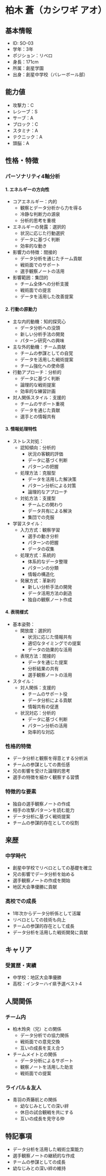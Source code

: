 # 柏木 蒼（カシワギ アオ）

## 基本情報

- ID: SO-03
- 学年：3年
- ポジション：リベロ
- 身長：171cm
- 所属：創星学園
- 出身：創星中学校（バレーボール部）

## 能力値

- 攻撃力：C
- レシーブ：S
- サーブ：A
- ブロック：C
- スタミナ：A
- テクニック：A
- 頭脳：A

## 性格・特徴

### パーソナリティ4軸分析

#### 1. エネルギーの方向性

- コアエネルギー：内的
  - 観察とデータ分析から力を得る
  - 冷静な判断力の源泉
  - 分析的思考を重視
- エネルギーの発露：選択的
  - 状況に応じた行動選択
  - データに基づく判断
  - 効率的な動き
- 影響力の特徴：間接的
  - データ分析を通じたチーム貢献
  - 戦術面でのサポート
  - 選手観察ノートの活用
- 影響範囲：集団的
  - チーム全体への分析支援
  - 戦術面での提言
  - データを活用した改善提案

#### 2. 行動の原動力

- 主な内的動機：知的探究心
  - データ分析への没頭
  - 新しい分析手法の開発
  - パターン研究への興味
- 主な外的動機：チーム貢献
  - チームの参謀としての自覚
  - データを活用した戦術提案
  - チーム強化への使命感
- 行動アプローチ：分析的
  - データに基づく判断
  - 論理的な戦術提案
  - 効率的な練習計画
- 対人関係スタイル：支援的
  - チームのサポート重視
  - データを通じた貢献
  - 選手との情報共有

#### 3. 情報処理特性

- ストレス対処：
  - 認知傾向：分析的
    - 状況の客観的評価
    - データに基づく判断
    - パターンの把握
  - 処理方法：克服型
    - データを活用した解決策
    - パターン分析による対策
    - 論理的なアプローチ
  - 対処方法：支援型
    - チームとの関わり
    - データ共有による解決
    - 集団での克服
- 学習スタイル：
  - 入力方式：観察学習
    - 選手の動き分析
    - パターンの把握
    - データの収集
  - 処理方式：系統的
    - 体系的なデータ整理
    - パターンの分類
    - 情報の構造化
  - 発展方式：革新的
    - 新しい分析手法の開発
    - データ活用方法の創造
    - 独自の観察ノート作成

#### 4. 表現様式

- 基本姿勢：
  - 開放度：選択的
    - 状況に応じた情報共有
    - 適切なタイミングでの提案
    - データの効果的な活用
  - 表現方法：間接的
    - データを通じた提案
    - 分析結果の共有
    - 選手観察ノートの活用
- スタイル：
  - 対人関係：支援的
    - チームのサポート役
    - データ分析による貢献
    - 情報共有の促進
  - 状況対応：分析的
    - データに基づく判断
    - パターン分析の活用
    - 効率的な対応

### 性格的特徴

- データ分析と観察を得意とする分析派
- チームの参謀としての責任感
- 兄の影響を受けた論理的思考
- 選手の特徴を細かく観察する習慣

### 特徴的な要素

- 独自の選手観察ノートの作成
- 相手の攻撃パターンを読む能力
- データ分析に基づく戦術提案
- チームの参謀的存在としての役割

## 来歴

### 中学時代

- 創星中学校でリベロとしての基礎を確立
- 兄の影響でデータ分析を始める
- 選手観察ノートの作成を開始
- 地区大会準優勝に貢献

### 高校での成長

- 1年次からデータ分析係として活躍
- リベロとしての技術も向上
- チームの参謀的存在として成長
- データ分析を活用した戦術開発に貢献

## キャリア

### 受賞歴・実績

- 中学校：地区大会準優勝
- 高校：インターハイ県予選ベスト4

## 人間関係

### チーム内

- 柏木玲央（兄）との関係
  - データ分析での協力関係
  - 戦術面での意見交換
  - 互いの成長を支え合う
- チームメイトとの関係
  - データ分析によるサポート
  - 観察ノートを活用した助言
  - 戦術面での提案

### ライバル＆友人

- 青羽の斉藤航との関係
  - 幼なじみとしての深い絆
  - 休日の試合観戦を共にする
  - 互いの成長を見守る仲

## 特記事項

- データ分析を活用した戦術立案能力
- 選手観察ノートの継続的な作成
- チームの参謀としての成長
- 幼なじみとの深い絆の維持
